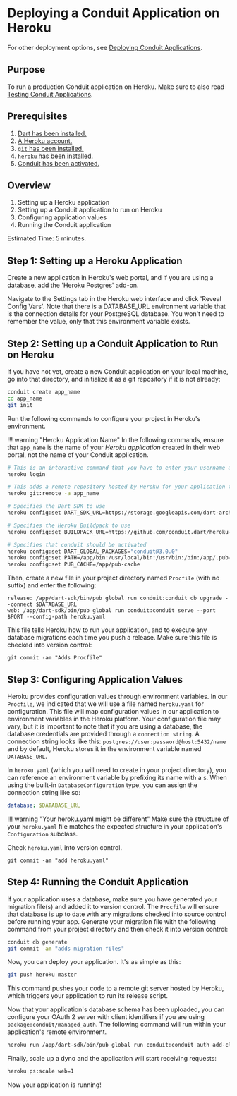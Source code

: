 # Deploying a Conduit Application on Heroku

For other deployment options, see [Deploying Conduit Applications]().

## Purpose

To run a production Conduit application on Heroku. Make sure to also read [Testing Conduit Applications]().

## Prerequisites

1. [Dart has been installed.](https://www.dartlang.org/install)
2. [A Heroku account.](https://signup.heroku.com)
3. [`git` has been installed.](https://git-scm.com/downloads)
4. [`heroku` has been installed.](https://devcenter.heroku.com/articles/heroku-cli)
5. [Conduit has been activated.]()

## Overview

1. Setting up a Heroku application
2. Setting up a Conduit application to run on Heroku
3. Configuring application values
4. Running the Conduit application

Estimated Time: 5 minutes.

## Step 1: Setting up a Heroku Application

Create a new application in Heroku's web portal, and if you are using a database, add the 'Heroku Postgres' add-on.

Navigate to the Settings tab in the Heroku web interface and click 'Reveal Config Vars'. Note that there is a DATABASE\_URL environment variable that is the connection details for your PostgreSQL database. You won't need to remember the value, only that this environment variable exists.

## Step 2: Setting up a Conduit Application to Run on Heroku

If you have not yet, create a new Conduit application on your local machine, go into that directory, and initialize it as a git repository if it is not already:

```bash
conduit create app_name
cd app_name
git init
```

Run the following commands to configure your project in Heroku's environment.

!!! warning "Heroku Application Name" In the following commands, ensure that `app_name` is the name of your _Heroku application_ created in their web portal, not the name of your Conduit application.

```bash
# This is an interactive command that you have to enter your username and password.
heroku login

# This adds a remote repository hosted by Heroku for your application that you push to.
heroku git:remote -a app_name

# Specifies the Dart SDK to use
heroku config:set DART_SDK_URL=https://storage.googleapis.com/dart-archive/channels/stable/release/latest/sdk/dartsdk-linux-x64-release.zip

# Specifies the Heroku Buildpack to use
heroku config:set BUILDPACK_URL=https://github.com/conduit.dart/heroku-buildpack-dart.git

# Specifies that conduit should be activated
heroku config:set DART_GLOBAL_PACKAGES="conduit@3.0.0"
heroku config:set PATH=/app/bin:/usr/local/bin:/usr/bin:/bin:/app/.pub-cache/bin:/app/dart-sdk/bin
heroku config:set PUB_CACHE=/app/pub-cache
```

Then, create a new file in your project directory named `Procfile` \(with no suffix\) and enter the following:

```text
release: /app/dart-sdk/bin/pub global run conduit:conduit db upgrade --connect $DATABASE_URL
web: /app/dart-sdk/bin/pub global run conduit:conduit serve --port $PORT --config-path heroku.yaml
```

This file tells Heroku how to run your application, and to execute any database migrations each time you push a release. Make sure this file is checked into version control:

```text
git commit -am "Adds Procfile"
```

## Step 3: Configuring Application Values

Heroku provides configuration values through environment variables. In our `Procfile`, we indicated that we will use a file named `heroku.yaml` for configuration. This file will map configuration values in our application to environment variables in the Heroku platform. Your configuration file may vary, but it is important to note that if you are using a database, the database credentials are provided through a `connection string`. A connection string looks like this: `postgres://user:password@host:5432/name` and by default, Heroku stores it in the environment variable named `DATABASE_URL`.

In `heroku.yaml` \(which you will need to create in your project directory\), you can reference an environment variable by prefixing its name with a `$`. When using the built-in `DatabaseConfiguration` type, you can assign the connection string like so:

```yaml
database: $DATABASE_URL
```

!!! warning "Your heroku.yaml might be different" Make sure the structure of your `heroku.yaml` file matches the expected structure in your application's `Configuration` subclass.

Check `heroku.yaml` into version control.

```text
git commit -am "add heroku.yaml"
```

## Step 4: Running the Conduit Application

If your application uses a database, make sure you have generated your migration file\(s\) and added it to version control. The `Procfile` will ensure that database is up to date with any migrations checked into source control before running your app. Generate your migration file with the following command from your project directory and then check it into version control:

```bash
conduit db generate
git commit -am "adds migration files"
```

Now, you can deploy your application. It's as simple as this:

```bash
git push heroku master
```

This command pushes your code to a remote git server hosted by Heroku, which triggers your application to run its release script.

Now that your application's database schema has been uploaded, you can configure your OAuth 2 server with client identifiers if you are using `package:conduit/managed_auth`. The following command will run within your application's remote environment.

```bash
heroku run /app/dart-sdk/bin/pub global run conduit:conduit auth add-client --id com.app.standard --secret secret --connect \$DATABASE_URL
```

Finally, scale up a dyno and the application will start receiving requests:

```bash
heroku ps:scale web=1
```

Now your application is running!

